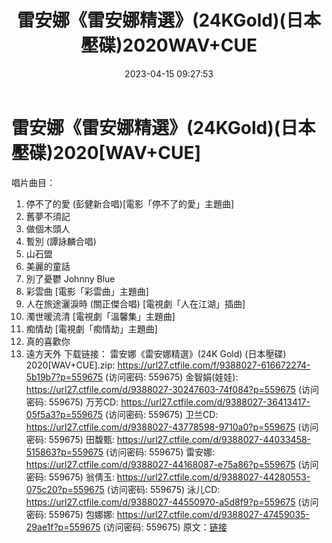 ﻿---
title: 雷安娜《雷安娜精選》(24KGold)(日本壓碟)2020WAV+CUE
date: 2023-04-15 09:27:53
categories: WAV车载音乐、镜像
tags: 华语中文
---
# 雷安娜《雷安娜精選》(24KGold)(日本壓碟)2020[WAV+CUE]

唱片曲目：
01. 停不了的愛 (彭健新合唱)[電影「停不了的愛」主題曲]
02. 舊夢不須記
03. 做個木頭人
04. 暫別 (譚詠麟合唱)
05. 山石盟
06. 美麗的童話
07. 別了憂鬱 Johnny Blue
08. 彩雲曲 [電影「彩雲曲」主題曲]
09. 人在旅途灑淚時 (關正傑合唱) [電視劇「人在江湖」插曲]
10. 濁世暖流清 [電視劇「溫馨集」主題曲]
11. 痴情劫 [電視劇「痴情劫」主題曲]
12. 真的喜歡你
13. 遠方天外
下载链接：
雷安娜《雷安娜精選》(24K Gold) (日本壓碟) 2020[WAV+CUE].zip: https://url27.ctfile.com/f/9388027-616672274-5b19b7?p=559675
(访问密码: 559675)
金智娟(娃娃): https://url27.ctfile.com/d/9388027-30247603-74f084?p=559675
(访问密码: 559675)
万芳CD: https://url27.ctfile.com/d/9388027-36413417-05f5a3?p=559675
(访问密码: 559675)
卫兰CD: https://url27.ctfile.com/d/9388027-43778598-9710a0?p=559675
(访问密码: 559675)
田馥甄: https://url27.ctfile.com/d/9388027-44033458-515863?p=559675
(访问密码: 559675)
雷安娜: https://url27.ctfile.com/d/9388027-44168087-e75a86?p=559675
(访问密码: 559675)
翁倩玉: https://url27.ctfile.com/d/9388027-44280553-075c20?p=559675
(访问密码: 559675)
泳儿CD: https://url27.ctfile.com/d/9388027-44550970-a5d8f9?p=559675
(访问密码: 559675)
包娜娜: https://url27.ctfile.com/d/9388027-47459035-29ae1f?p=559675
(访问密码: 559675)
原文：[链接](https://blog.sina.com.cn/s/blog_1647c7e76010311gc.html)